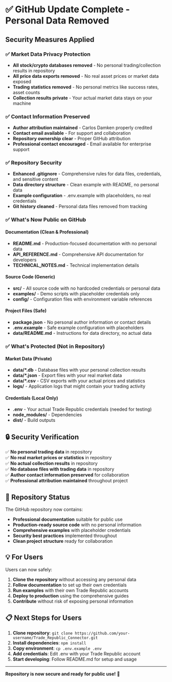 # ✅ GitHub Update Complete - Personal Data Removed

## Security Measures Applied

### ✅ Market Data Privacy Protection
- **All stock/crypto databases removed** - No personal trading/collection results in repository
- **All price data exports removed** - No real asset prices or market data exposed
- **Trading statistics removed** - No personal metrics like success rates, asset counts
- **Collection results private** - Your actual market data stays on your machine

### ✅ Contact Information Preserved
- **Author attribution maintained** - Carlos Damken properly credited
- **Contact email available** - For support and collaboration
- **Repository ownership clear** - Proper GitHub attribution
- **Professional contact encouraged** - Email available for enterprise support

### ✅ Repository Security
- **Enhanced .gitignore** - Comprehensive rules for data files, credentials, and sensitive content
- **Data directory structure** - Clean example with README, no personal data
- **Example configuration** - .env.example with placeholders, no real credentials
- **Git history cleaned** - Personal data files removed from tracking

### ✅ What's Now Public on GitHub

#### Documentation (Clean & Professional)
- **README.md** - Production-focused documentation with no personal data
- **API_REFERENCE.md** - Comprehensive API documentation for developers
- **TECHNICAL_NOTES.md** - Technical implementation details

#### Source Code (Generic)
- **src/** - All source code with no hardcoded credentials or personal data
- **examples/** - Demo scripts with placeholder credentials only
- **config/** - Configuration files with environment variable references

#### Project Files (Safe)
- **package.json** - No personal author information or contact details
- **.env.example** - Safe example configuration with placeholders
- **data/README.md** - Instructions for data directory, no actual data

### ✅ What's Protected (Not in Repository)

#### Market Data (Private)
- **data/*.db** - Database files with your personal collection results
- **data/*.json** - Export files with your real market data
- **data/*.csv** - CSV exports with your actual prices and statistics
- **logs/** - Application logs that might contain your trading activity

#### Credentials (Local Only)
- **.env** - Your actual Trade Republic credentials (needed for testing)
- **node_modules/** - Dependencies
- **dist/** - Build outputs

## 🔒 Security Verification

✅ **No personal trading data** in repository  
✅ **No real market prices or statistics** in repository  
✅ **No actual collection results** in repository  
✅ **No database files with trading data** in repository  
✅ **Author contact information preserved** for collaboration  
✅ **Professional attribution maintained** throughout project  

## 🚀 Repository Status

The GitHub repository now contains:
- **Professional documentation** suitable for public use
- **Production-ready source code** with no personal information
- **Comprehensive examples** with placeholder credentials
- **Security best practices** implemented throughout
- **Clean project structure** ready for collaboration

## 💡 For Users

Users can now safely:
1. **Clone the repository** without accessing any personal data
2. **Follow documentation** to set up their own credentials
3. **Run examples** with their own Trade Republic accounts
4. **Deploy to production** using the comprehensive guides
5. **Contribute** without risk of exposing personal information

## 📋 Next Steps for Users

1. **Clone repository**: `git clone https://github.com/your-username/Trade_Republic_Connector.git`
2. **Install dependencies**: `npm install`
3. **Copy environment**: `cp .env.example .env`
4. **Add credentials**: Edit .env with your Trade Republic account
5. **Start developing**: Follow README.md for setup and usage

---

**Repository is now secure and ready for public use!** 🎉

